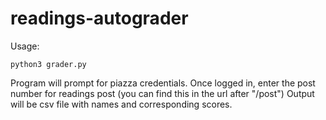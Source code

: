 # readings-autograder

Usage: 
```
python3 grader.py
```
Program will prompt for piazza credentials. Once logged in, enter the post number for readings post (you can find this in the url after "/post")
Output will be csv file with names and corresponding scores.
